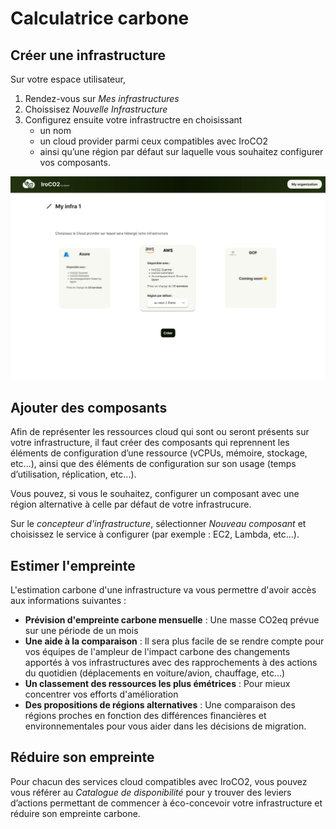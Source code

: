# Calculatrice carbone

## Créer une infrastructure

Sur votre espace utilisateur,
1. Rendez-vous sur *Mes infrastructures*
2. Choissisez *Nouvelle Infrastructure*
3. Configurez ensuite votre infrastructre en choisissant
   * un nom
   * un cloud provider parmi ceux compatibles avec IroCO2
   * ainsi qu’une région par défaut sur laquelle vous souhaitez configurer vos composants.

![New infra page](./images/create_infrastructure.png)

## Ajouter des composants 

Afin de représenter les ressources cloud qui sont ou seront présents sur votre infrastructure,
il faut créer des composants qui reprennent les éléments de configuration d’une ressource (vCPUs, mémoire, stockage, etc...),
ainsi que des éléments de configuration sur son usage (temps d’utilisation, réplication, etc...).

Vous pouvez, si vous le souhaitez, configurer un composant avec une région alternative à celle par défaut de votre infrastrucure.

Sur le *concepteur d'infrastructure*, sélectionner *Nouveau composant* et choisissez le service à configurer (par exemple : EC2, Lambda, etc...).

## Estimer l'empreinte 

L'estimation carbone d'une infrastructure va vous permettre d'avoir accès aux informations suivantes :

- **Prévision d'empreinte carbone mensuelle** : Une masse CO2eq prévue sur une période de un mois
- **Une aide à la comparaison** : Il sera plus facile de se rendre compte pour vos équipes de l'ampleur de l'impact
   carbone des changements apportés à vos infrastructures avec des rapprochements à des actions du quotidien
   (déplacements en voiture/avion, chauffage, etc...)
- **Un classement des ressources les plus émétrices** : Pour mieux concentrer vos efforts d'amélioration
- **Des propositions de régions alternatives** : Une comparaison des régions proches en fonction des différences financières 
et environnementales pour vous aider dans les décisions de migration.

## Réduire son empreinte 

Pour chacun des services cloud compatibles avec IroCO2, vous pouvez vous référer au *Catalogue de disponibilité* pour y
trouver des leviers d’actions permettant de commencer à éco-concevoir votre infrastructure
et réduire son empreinte carbone.